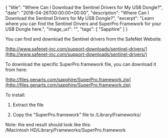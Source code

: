 {
  "title": "Where Can I Download the Sentinel Drivers for My USB Dongle?",
  "date": "2018-04-26T00:00:00+00:00",
  "description": "Where Can I Download the Sentinel Drivers for My USB Dongle?",
  "excerpt": "Learn where you can find the Sentinel Drivers and SuperPro Framework for your USB Dongle here.",
  "image_url": "",
  "tags": [
    "Sapphire"
  ]
}

You can find and download the Sentinel drivers from the SafeNet Website:  
  
[http://www.safenet-inc.com/support-downloads/sentinel-drivers/](http://www.safenet-inc.com/support-downloads/sentinel-drivers/)

To download the specific SuperPro.framework file, you can download it from here:

[http://files.genarts.com/sapphire/SuperPro.framework.zip](http://files.genarts.com/sapphire/SuperPro.framework.zip)

To install:

1) Extract the file  
  
2) Copy the "SuperPro.framework" file to /Library/Frameworks/  
  
Note: the end result should look like this:  
/Macintosh HD/Library/Frameworks/SuperPro.framework
